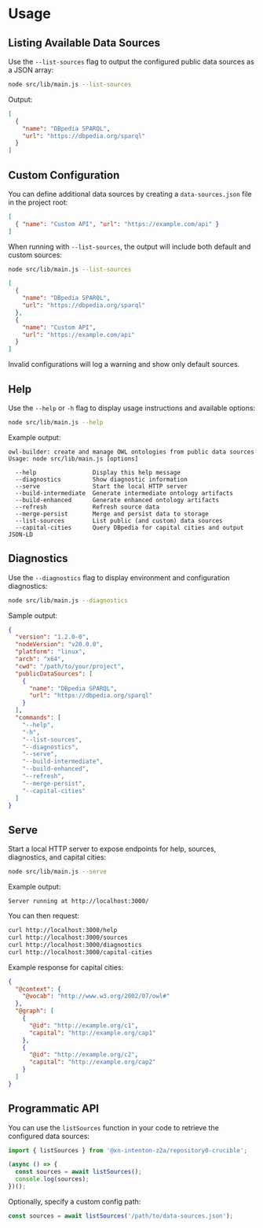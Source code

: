 # Usage

## Listing Available Data Sources

Use the `--list-sources` flag to output the configured public data sources as a JSON array:

```bash
node src/lib/main.js --list-sources
```

Output:

```json
[
  {
    "name": "DBpedia SPARQL",
    "url": "https://dbpedia.org/sparql"
  }
]
```

## Custom Configuration

You can define additional data sources by creating a `data-sources.json` file in the project root:

```json
[
  { "name": "Custom API", "url": "https://example.com/api" }
]
```

When running with `--list-sources`, the output will include both default and custom sources:

```bash
node src/lib/main.js --list-sources
```

```json
[
  {
    "name": "DBpedia SPARQL",
    "url": "https://dbpedia.org/sparql"
  },
  {
    "name": "Custom API",
    "url": "https://example.com/api"
  }
]
```

Invalid configurations will log a warning and show only default sources.

## Help

Use the `--help` or `-h` flag to display usage instructions and available options:

```bash
node src/lib/main.js --help
```

Example output:

```text
owl-builder: create and manage OWL ontologies from public data sources
Usage: node src/lib/main.js [options]

  --help                Display this help message
  --diagnostics         Show diagnostic information
  --serve               Start the local HTTP server
  --build-intermediate  Generate intermediate ontology artifacts
  --build-enhanced      Generate enhanced ontology artifacts
  --refresh             Refresh source data
  --merge-persist       Merge and persist data to storage
  --list-sources        List public (and custom) data sources
  --capital-cities      Query DBpedia for capital cities and output JSON-LD
```

## Diagnostics

Use the `--diagnostics` flag to display environment and configuration diagnostics:

```bash
node src/lib/main.js --diagnostics
```

Sample output:

```json
{
  "version": "1.2.0-0",
  "nodeVersion": "v20.0.0",
  "platform": "linux",
  "arch": "x64",
  "cwd": "/path/to/your/project",
  "publicDataSources": [
    {
      "name": "DBpedia SPARQL",
      "url": "https://dbpedia.org/sparql"
    }
  ],
  "commands": [
    "--help",
    "-h",
    "--list-sources",
    "--diagnostics",
    "--serve",
    "--build-intermediate",
    "--build-enhanced",
    "--refresh",
    "--merge-persist",
    "--capital-cities"
  ]
}
```

## Serve

Start a local HTTP server to expose endpoints for help, sources, diagnostics, and capital cities:

```bash
node src/lib/main.js --serve
```

Example output:

```text
Server running at http://localhost:3000/
```

You can then request:

```bash
curl http://localhost:3000/help
curl http://localhost:3000/sources
curl http://localhost:3000/diagnostics
curl http://localhost:3000/capital-cities
```

Example response for capital cities:

```json
{
  "@context": {
    "@vocab": "http://www.w3.org/2002/07/owl#"
  },
  "@graph": [
    {
      "@id": "http://example.org/c1",
      "capital": "http://example.org/cap1"
    },
    {
      "@id": "http://example.org/c2",
      "capital": "http://example.org/cap2"
    }
  ]
}
```

## Programmatic API

You can use the `listSources` function in your code to retrieve the configured data sources:

```js
import { listSources } from '@xn-intenton-z2a/repository0-crucible';

(async () => {
  const sources = await listSources();
  console.log(sources);
})();
```

Optionally, specify a custom config path:

```js
const sources = await listSources('/path/to/data-sources.json');
```